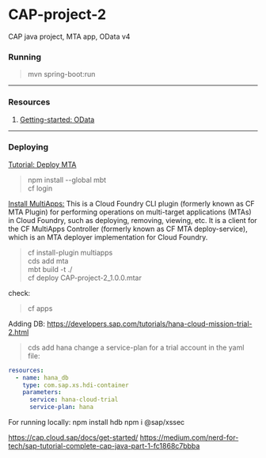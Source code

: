 # CAP-project-2
CAP java project, MTA app, OData v4

### Running
> mvn spring-boot:run

---
### Resources
1. [Getting-started: OData](https://www.odata.org/getting-started/)
 

---
### Deploying
[Tutorial: Deploy MTA](https://developers.sap.com/tutorials/btp-app-cap-mta-deployment.html#bc2b1742-a01f-421e-ae33-ce312d0a7a66)
> npm install --global mbt  
> cf login  

[Install MultiApps:](https://github.com/cloudfoundry/multiapps-cli-plugin#manual-installation)
This is a Cloud Foundry CLI plugin (formerly known as CF MTA Plugin) for performing operations on multi-target applications (MTAs) in Cloud Foundry, such as deploying, removing, viewing, etc. It is a client for the CF MultiApps Controller (formerly known as CF MTA deploy-service), which is an MTA deployer implementation for Cloud Foundry.
> cf install-plugin multiapps  
> cds add mta  
> mbt build -t ./  
> cf deploy CAP-project-2_1.0.0.mtar

check:
> cf apps

Adding DB:
https://developers.sap.com/tutorials/hana-cloud-mission-trial-2.html
> cds add hana
change a service-plan for a trial account in the yaml file:
```yaml
resources:
  - name: hana_db
    type: com.sap.xs.hdi-container
    parameters:
      service: hana-cloud-trial
      service-plan: hana
```

For running locally:
npm install hdb
npm i @sap/xssec


https://cap.cloud.sap/docs/get-started/
https://medium.com/nerd-for-tech/sap-tutorial-complete-cap-java-part-1-fc1868c7bbba

